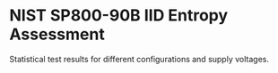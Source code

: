 # NIST SP800-90B IID Entropy Assessment

Statistical test results for different configurations and supply voltages.